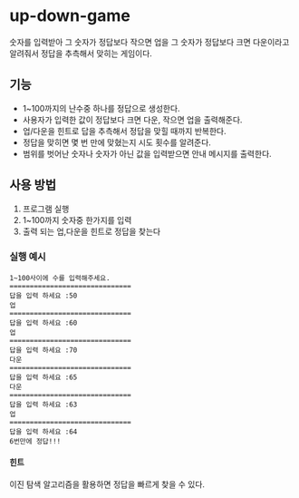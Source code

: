 # up-down-game
숫자를 입력받아 그 숫자가 정답보다 작으면 업을 그 숫자가 정답보다 크면 다운이라고 알려줘서 정답을 추측해서 맞히는 게임이다.
## 기능
- 1~100까지의 난수중 하나를 정답으로 생성한다.
- 사용자가 입력한 값이 정답보다 크면 다운, 작으면 업을 출력해준다.
- 업/다운을 힌트로 답을 추측해서 정답을 맞힐 때까지 반복한다.
- 정답을 맞히면 몇 번 만에 맞혔는지 시도 횟수를 알려준다.
- 범위를 벗어난 숫자나 숫자가 아닌 값을 입력받으면 안내 메시지를 출력한다.
## 사용 방법
1. 프로그램 실행
2. 1~100까지 숫자중 한가지를 입력
3. 출력 되는 업,다운을 힌트로 정답을 찾는다
### 실행 예시
```
1~100사이에 수를 입력해주세요.
==============================
답을 입력 하세요 :50
업
==============================
답을 입력 하세요 :60
업
==============================
답을 입력 하세요 :70
다운
==============================
답을 입력 하세요 :65
다운
==============================
답을 입력 하세요 :63
업
==============================
답을 입력 하세요 :64
6번만에 정답!!!
```
#### 힌트
이진 탐색 알고리즘을 활용하면 정답을 빠르게 찾을 수 있다.
